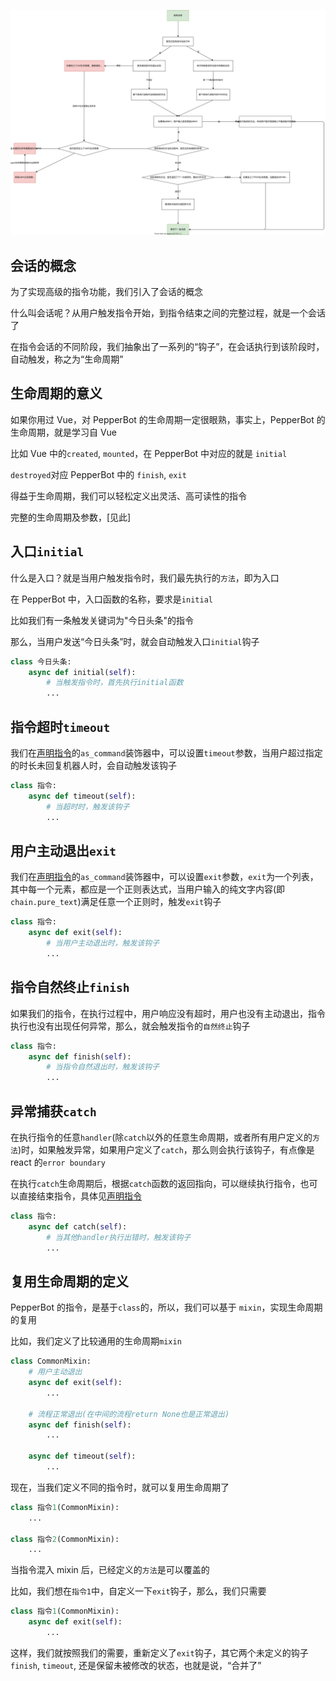 ![](./command.drawio.svg)

## 会话的概念

为了实现高级的指令功能，我们引入了会话的概念

什么叫会话呢？从用户触发指令开始，到指令结束之间的完整过程，就是一个会话了

在指令会话的不同阶段，我们抽象出了一系列的“钩子”，在会话执行到该阶段时，自动触发，称之为“生命周期”

## 生命周期的意义

如果你用过 Vue，对 PepperBot 的生命周期一定很眼熟，事实上，PepperBot 的生命周期，就是学习自 Vue

比如 Vue 中的`created`, `mounted`，在 PepperBot 中对应的就是 `initial`

`destroyed`对应 PepperBot 中的 `finish`, `exit`

得益于生命周期，我们可以轻松定义出灵活、高可读性的指令

完整的生命周期及参数，[见此]

## 入口`initial`

什么是入口？就是当用户触发指令时，我们最先执行的`方法`，即为入口

在 PepperBot 中，入口函数的名称，要求是`initial`

比如我们有一条触发关键词为"今日头条"的指令

那么，当用户发送“今日头条”时，就会自动触发入口`initial`钩子

```py
class 今日头条:
    async def initial(self):
        # 当触发指令时，首先执行initial函数
        ...
```

## 指令超时`timeout`

我们在[声明指令](./声明一个指令.mdx)的`as_command`装饰器中，可以设置`timeout`参数，当用户超过指定的时长未回复机器人时，会自动触发该钩子

```py
class 指令:
    async def timeout(self):
        # 当超时时，触发该钩子
        ...
```

## 用户主动退出`exit`

我们在[声明指令](./声明一个指令.mdx)的`as_command`装饰器中，可以设置`exit`参数，`exit`为一个列表，其中每一个元素，都应是一个正则表达式，当用户输入的纯文字内容(即`chain.pure_text`)满足任意一个正则时，触发`exit`钩子

```py
class 指令:
    async def exit(self):
        # 当用户主动退出时，触发该钩子
        ...
```

## 指令自然终止`finish`

如果我们的指令，在执行过程中，用户响应没有超时，用户也没有主动退出，指令执行也没有出现任何异常，那么，就会触发指令的`自然终止`钩子

```py
class 指令:
    async def finish(self):
        # 当指令自然退出时，触发该钩子
        ...
```

## 异常捕获`catch`

在执行指令的任意`handler`(除`catch`以外的任意生命周期，或者所有用户定义的`方法`)时，如果触发异常，如果用户定义了`catch`，那么则会执行该钩子，有点像是 react 的`error boundary`

在执行`catch`生命周期后，根据`catch`函数的返回指向，可以继续执行指令，也可以直接结束指令，具体见[声明指令](./声明一个指令.mdx)

```py
class 指令:
    async def catch(self):
        # 当其他handler执行出错时，触发该钩子
        ...
```

## 复用生命周期的定义

PepperBot 的指令，是基于`class`的，所以，我们可以基于 `mixin`，实现生命周期的复用

比如，我们定义了比较通用的生命周期`mixin`

```py
class CommonMixin:
    # 用户主动退出
    async def exit(self):
        ...

    # 流程正常退出(在中间的流程return None也是正常退出)
    async def finish(self):
        ...

    async def timeout(self):
        ...
```

现在，当我们定义不同的指令时，就可以复用生命周期了

```py
class 指令1(CommonMixin):
    ...

class 指令2(CommonMixin):
    ...
```

当指令混入 mixin 后，已经定义的`方法`是可以覆盖的

比如，我们想在`指令1`中，自定义一下`exit`钩子，那么，我们只需要

```py
class 指令1(CommonMixin):
    async def exit(self):
        ...
```

这样，我们就按照我们的需要，重新定义了`exit`钩子，其它两个未定义的钩子`finish`, `timeout`, 还是保留未被修改的状态，也就是说，“合并了”

